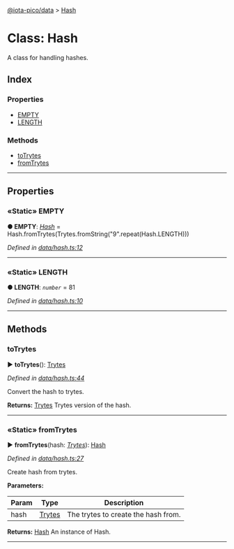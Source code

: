 [@iota-pico/data](../README.md) > [Hash](../classes/hash.md)



# Class: Hash


A class for handling hashes.

## Index

### Properties

* [EMPTY](hash.md#empty)
* [LENGTH](hash.md#length)


### Methods

* [toTrytes](hash.md#totrytes)
* [fromTrytes](hash.md#fromtrytes)



---
## Properties
<a id="empty"></a>

### «Static» EMPTY

**●  EMPTY**:  *[Hash](hash.md)*  =  Hash.fromTrytes(Trytes.fromString("9".repeat(Hash.LENGTH)))

*Defined in [data/hash.ts:12](https://github.com/iotaeco/iota-pico-data/blob/5154449/src/data/hash.ts#L12)*





___

<a id="length"></a>

### «Static» LENGTH

**●  LENGTH**:  *`number`*  = 81

*Defined in [data/hash.ts:10](https://github.com/iotaeco/iota-pico-data/blob/5154449/src/data/hash.ts#L10)*





___


## Methods
<a id="totrytes"></a>

###  toTrytes

► **toTrytes**(): [Trytes](trytes.md)



*Defined in [data/hash.ts:44](https://github.com/iotaeco/iota-pico-data/blob/5154449/src/data/hash.ts#L44)*



Convert the hash to trytes.




**Returns:** [Trytes](trytes.md)
Trytes version of the hash.






___

<a id="fromtrytes"></a>

### «Static» fromTrytes

► **fromTrytes**(hash: *[Trytes](trytes.md)*): [Hash](hash.md)



*Defined in [data/hash.ts:27](https://github.com/iotaeco/iota-pico-data/blob/5154449/src/data/hash.ts#L27)*



Create hash from trytes.


**Parameters:**

| Param | Type | Description |
| ------ | ------ | ------ |
| hash | [Trytes](trytes.md)   |  The trytes to create the hash from. |





**Returns:** [Hash](hash.md)
An instance of Hash.






___


